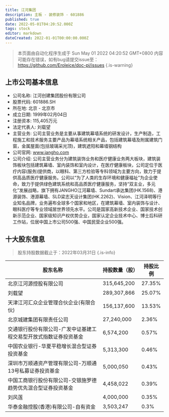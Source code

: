 ```yaml
---
title: 江河集团
description: 主板 - 装修装饰 - 601886
published: true
date: 2022-05-01T04:20:52.000Z
tags: stock
editor: markdown
dateCreated: 2022-01-01T00:00:00.000Z
---
```


> 本页面由自动化程序生成于 Sun May 01 2022 04:20:52 GMT+0800
> 内容可能存在错误，如有bug请提交issue至：https://github.com/Eroleice/doc-pi/issues
{.is-warning}

## 上市公司基本信息
- 公司名称: 江河创建集团股份有限公司
- 股票代码: 601886.SH
- 所在地: 北京 - 北京市
- 成立日期: 1999年02月04日
- 注册资本: 115,405万元
- 法定代表人: 刘载望
- 主营业务: 公司主营业务是主要从事建筑幕墙系统的研发设计，生产制造，工程施工和技术服务主要产品为幕墙系统相关产品，包括建筑幕墙及附属建筑门窗，金属屋面(包括玻璃采光顶)，建筑遮阳和幕墙钢结构
- 公司官网: www.jangho.com
- 公司介绍: 公司主营业务分为建筑装饰业务和医疗健康业务两大板块，建筑装饰板块包括建筑幕墙、室内装饰和室内设计，在医疗健康板块，公司定位于医疗内容(服务)提供商，以眼科、第三方检验等专科领域为主要方向，致力于提供高品质医疗健康服务。公司以“为了人类的生存环境和健康福祉”为企业使命，致力于提供绿色建筑系统和高品质医疗健康服务，坚持“双主业，多元化”发展战略，旗下拥有JANGHO江河幕墙、Sundart承达集团(HK.1568)、港源装饰、港源幕墙、SLD梁志天设计集团(HK.2262)、Vision、江河泽明等行业知名品牌，业务遍布全球多个国家和地区，在建筑幕墙、室内装饰与设计、眼科医疗等专业领域居世界领先水平。公司是国家高新技术企业、国家技术创新示范企业、国家级知识产权优势企业，国家认定企业技术中心、博士后科研工作站，位居中国上市公司500强、中国民营企业500强。


## 十大股东信息
> 股东持股数据截止于：2022年03月31日
{.is-info}

| 股东名称 | 持股数量（股） | 持股比例 |
| --- | --- | --- |
| 北京江河源控股有限公司 | 315,645,200 | 27.35% |
| 刘载望 | 289,307,866 | 25.07% |
| 天津江河汇众企业管理合伙企业(有限合伙) | 156,137,600 | 13.53% |
| 北京城建集团有限责任公司 | 27,240,000 | 2.36% |
| 交通银行股份有限公司-广发中证基建工程交易型开放式指数证券投资基金 | 6,574,200 | 0.57% |
| 中国农业银行-华夏平稳增长混合型证券投资基金 | 5,313,300 | 0.46% |
| 深圳市万顺通资产管理有限公司-万顺通13号私募证券投资基金 | 5,000,050 | 0.43% |
| 中国工商银行股份有限公司-交银施罗德趋势优先混合型证券投资基金 | 4,458,022 | 0.39% |
| 刘风莲 | 4,000,000 | 0.35% |
| 华泰金融控股(香港)有限公司-自有资金 | 3,503,247 | 0.3% |




